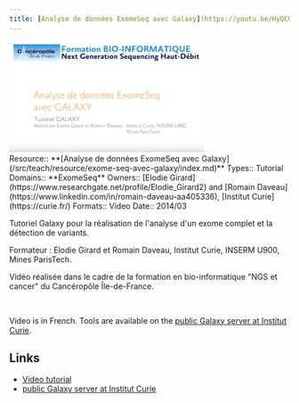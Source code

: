 ```yaml
---
title: [Analyse de données ExomeSeq avec Galaxy](https://youtu.be/HyQCUWmgx84)
---
```

<div class='center'>
<a href='http://linkToResourceOrOrg'><img src="/src/teach/resource/exome-seq-avec-galaxy/ExomeSeqVideo.png" alt="Analyse de données ExomeSeq avec Galaxy" height="200" /></a>
</div>



<div class='deploymentbox'>
 Resource:: **[Analyse de données ExomeSeq avec Galaxy](/src/teach/resource/exome-seq-avec-galaxy/index.md)**
 Types:: Tutorial
 Domains:: **ExomeSeq** 
 Owners:: [Elodie Girard](https://www.researchgate.net/profile/Elodie_Girard2) and [Romain Daveau](https://www.linkedin.com/in/romain-daveau-aa405336), [Institut Curie](https://curie.fr/)
 Formats:: Video  
 Date:: 2014/03
</div>

Tutoriel Galaxy pour la réalisation de l'analyse d'un exome complet et la détection de variants.

Formateur : Elodie Girard et Romain Daveau, Institut Curie, INSERM U900, Mines ParisTech.

Vidéo réalisée dans le cadre de la formation en bio-informatique "NGS et cancer" du Cancéropôle Île-de-France.

<br />

Video is in French.  Tools are available on the [public Galaxy server at Institut Curie](https://galaxy-public.curie.fr/).



## Links

* [Video tutorial](https://youtu.be/HyQCUWmgx84)
* [public Galaxy server at Institut Curie](https://galaxy-public.curie.fr/)

